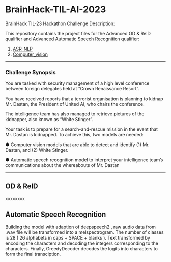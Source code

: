 # BrainHack-TIL-AI-2023

BrainHack TIL-23 Hackathon Challenge Description:

This repository contains the project files for the Advanced OD & ReID qualifier and Advanced Automatic Speech Recognition qualifier:
1. [ASR-NLP](https://github.com/J0JIng/BrainHack-TIL-AI-2023/tree/main/ASR-NLP)
2. [Computer_vision](https://github.com/J0JIng/BrainHack-TIL-AI-2023/tree/main/Computer_vision)

---

### Challenge Synopsis

You are tasked with security management of a high level conference between foreign delegates held at
“Crown Renaissance Resort”. 

You have received reports that a terrorist organisation is planning to kidnap Mr.
Dastan, the President of United AI, who chairs the conference. 

The intelligence team has also managed to
retrieve pictures of the kidnapper, also known as “White Stinger”.

Your task is to prepare for a search-and-rescue mission in the event that Mr. Dastan is kidnapped. To
achieve this, two models are needed:

● Computer vision models that are able to detect and identify (1) Mr. Dastan, and (2) White Stinger.

● Automatic speech recognition model to interpret your intelligence team’s communications about the
whereabouts of Mr. Dastan

---

## OD & ReID

xxxxxxxx



## Automatic Speech Recognition

Building the model with adaption of deepspeech2 , raw audio data from .wav file will be transformed into a melspectrogram.
The number of classes is 28 ( 26 alphabets in caps + SPACE + blanks ). Text transformed by encoding the characters and decoding the integers corresponding to the characters. Finally, GreedyDecoder decodes the logits into characters to form the final transciption. 





